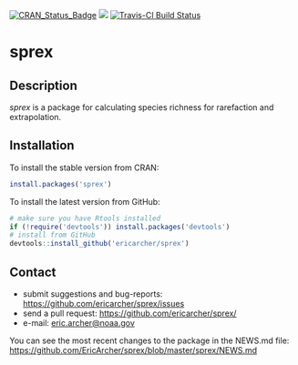 [![CRAN_Status_Badge](http://www.r-pkg.org/badges/version/sprex)](https://cran.r-project.org/package=sprex)
[![](http://cranlogs.r-pkg.org/badges/sprex)](http://cran.rstudio.com/web/packages/sprex/index.html)
[![Travis-CI Build Status](https://travis-ci.org/EricArcher/sprex.svg?branch=master)](https://travis-ci.org/EricArcher/sprex)

# sprex

## Description

*sprex* is a package for calculating species richness for rarefaction and extrapolation.

## Installation

To install the stable version from CRAN:

```r
install.packages('sprex')
```

To install the latest version from GitHub:

```r
# make sure you have Rtools installed
if (!require('devtools')) install.packages('devtools')
# install from GitHub
devtools::install_github('ericarcher/sprex')
```

## Contact

* submit suggestions and bug-reports: <https://github.com/ericarcher/sprex/issues>
* send a pull request: <https://github.com/ericarcher/sprex/>
* e-mail: <eric.archer@noaa.gov>

You can see the most recent changes to the package in the NEWS.md file: https://github.com/EricArcher/sprex/blob/master/sprex/NEWS.md
